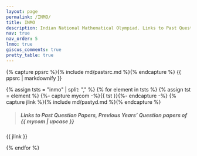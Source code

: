 ```yaml
---
layout: page
permalink: /INMO/
title: INMO
description: Indian National Mathematical Olympiad. Links to Past Question Papers of INMO, Solutions. Hints, Walkthroughs, Discussions, Solutions in pdf.
nav: true
nav_order: 5
lnmo: true
giscus_comments: true
pretty_table: true
---
```


{% capture ppsrc %}{% include md/pastsrc.md %}{% endcapture %}
{{ ppsrc | markdownify }}

{% assign tsts = "inmo" | split: "," %}
{% for element in tsts %}
{% assign tst = element %}
{%- capture mycom -%}{{ tst }}{%- endcapture -%}
{% capture jlink %}{% include md/pastyd.md %}{% endcapture %}

> ##### Links to Past Question Papers, Previous Years’ Question papers of {{ mycom | upcase }}
{{ jlink }}

{% endfor %}
